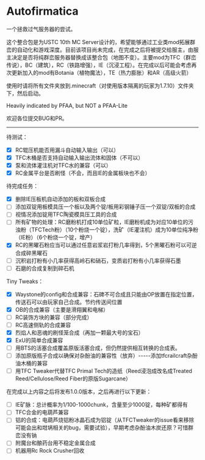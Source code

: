 # Autofirmatica
一个拯救过气服务器的尝试。

这个整合包是为USTC 10th MC Server设计的，希望能够通过工业类mod拓展群峦的自动化和游戏深度。目前该项目尚未完成，在完成之后将被提交给服主，由服主决定是否将纯群峦服务器替换成该整合包（地图不变）。主要mod为TFC（群峦传说），BC（建筑），RC（铁路增强），IE（沉浸工程）。在完成以后可能会考虑再次更新加入的mod有Botania（植物魔法），TE（热力膨胀）和AR（高级火箭）

使用时请将所有文件夹放到.minecraft（对使用版本隔离的玩家为1.7.10）文件夹下，然后启动。

Heavily indicated by PFAA, but NOT a PFAA-Lite

欢迎各位提交BUG和PR。

----

待测试：
- [x] RC辊压机能否用漏斗自动输入输出（可以）
- [x] TFC木桶是否支持自动输入输出流体和固体（不可以）
- [x] 泵和流体灌注机对TFC水的兼容（可以）
- [x] RC金属平台是否刷怪（不会，而且IE的金属板块也不会）

待完成任务：

- [x] 删除IE压板机自动添加的板和双板合成
- [ ] 添加双锭用板模具压一个板以及两个锭/板用彩钢锤子压一个双锭/双板的合成
- [ ] 视情况添加锭用TFC陶瓷模具压工具的合成
- [ ] 所有矿物的处理：RC磨粉机打成10单位矿粒，IE磨粉机成为对应10单位的污浊粉（TFCTech粉）（10个粉烧一个锭），洗矿（IE灌注机）成为10单位纯净粉（IE粉）（6个粉烧一个锭，增产）
- [x] RC的黑曜石粉应当可以通过任意岩浆岩打粉几率得到，5个黑曜石粉可以可逆合成碎黑曜石
- [ ] 沉积岩打粉有小几率获得高岭石和硝石，变质岩打粉有小几率获得石墨
- [ ] 石磨的合成复制到碎石机

Tiny Tweaks：
- [x] Waystone的config和合成兼容：石碑不可合成且只能由OP放置在指定位置，传送石可以由玩家自己合成。节约传送间位置
- [x] OB的合成兼容（主要是滑翔翼和电梯）
- [ ] RC装饰方块的兼容（部分完成）
- [ ] RC高速侧轨的合成兼容
- [x] 烈焰人和恶魂的刷怪笼合成（再加一颗最大号的宝石）
- [x] ExU的简单合成兼容
- [ ] 用BTS的活塞合成覆盖原版活塞合成，但仍然提供相互转换的合成表。
- [ ] 添加原版瓶子合成以确保对杂酚油的兼容性（放弃）-----添加tfcrailcraft杂酚油木桶的兼容
- [ ] 用TFC Tweaker代替TFC Primal Tech的造纸（Reed浸泡成改名成Treated Reed/Cellulose/Reed Fiber的原版Sugarcane）

在完成以上内容之后将发布1.0.0版本，之后再进行以下更新：
- [ ] IE矿脉：总计概率为1/100-1000chunk，含量至少1000锭，每种矿都得有
- [ ] TFC合金的电葫芦兼容
- [ ] 铝的合成：电葫芦烧铝粉冰晶石成为铝锭（从TFCTweaker的issue看来移除可能会出和坩埚相关的bug，需要试验），早期考虑杂酚油木炭还原？可惜群峦没有钠
- [ ] 附魔台和酿药台用不稳定金属合成
- [ ] 机器用Rc Rock Crusher回收
